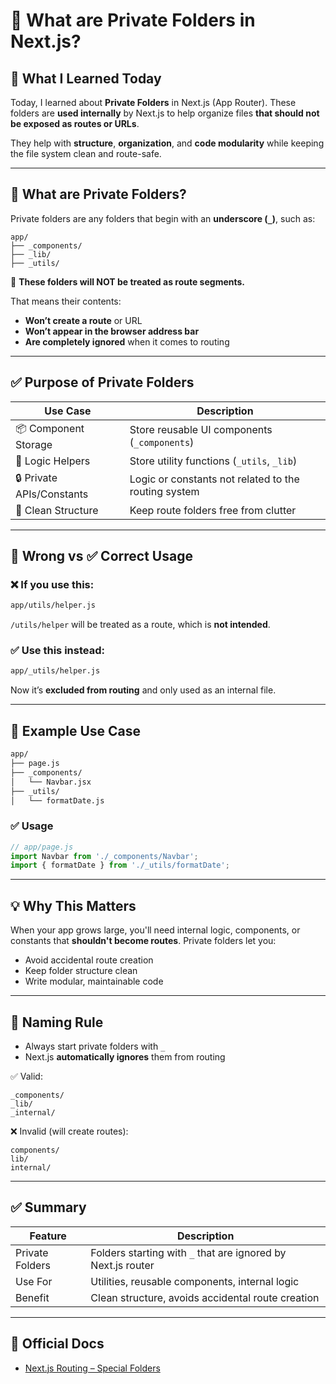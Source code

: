# 🔐 What are Private Folders in Next.js?

## 📌 What I Learned Today

Today, I learned about **Private Folders** in Next.js (App Router). These folders are **used internally** by Next.js to help organize files **that should not be exposed as routes or URLs**.

They help with **structure**, **organization**, and **code modularity** while keeping the file system clean and route-safe.

---

## 🧩 What are Private Folders?

Private folders are any folders that begin with an **underscore (`_`)**, such as:

```
app/
├── _components/
├── _lib/
├── _utils/
```

🛑 **These folders will NOT be treated as route segments.**

That means their contents:
- **Won’t create a route** or URL
- **Won’t appear in the browser address bar**
- **Are completely ignored** when it comes to routing

---

## ✅ Purpose of Private Folders

| Use Case                 | Description                                             |
|--------------------------|---------------------------------------------------------|
| 📦 Component Storage     | Store reusable UI components (`_components`)            |
| 🧠 Logic Helpers         | Store utility functions (`_utils`, `_lib`)              |
| 🔒 Private APIs/Constants | Logic or constants not related to the routing system    |
| 🧼 Clean Structure        | Keep route folders free from clutter                    |

---

## 🚫 Wrong vs ✅ Correct Usage

### ❌ If you use this:
```bash
app/utils/helper.js
```

`/utils/helper` will be treated as a route, which is **not intended**.

### ✅ Use this instead:
```bash
app/_utils/helper.js
```

Now it’s **excluded from routing** and only used as an internal file.

---

## 🧠 Example Use Case

```bash
app/
├── page.js
├── _components/
│   └── Navbar.jsx
├── _utils/
│   └── formatDate.js
```

### ✅ Usage

```jsx
// app/page.js
import Navbar from './_components/Navbar';
import { formatDate } from './_utils/formatDate';
```

---

## 💡 Why This Matters

When your app grows large, you'll need internal logic, components, or constants that **shouldn't become routes**. Private folders let you:

- Avoid accidental route creation
- Keep folder structure clean
- Write modular, maintainable code

---

## 🔐 Naming Rule

- Always start private folders with `_`
- Next.js **automatically ignores** them from routing

✅ Valid:
```
_components/
_lib/
_internal/
```

❌ Invalid (will create routes):
```
components/
lib/
internal/
```

---

## ✅ Summary

| Feature         | Description                                                |
|-----------------|------------------------------------------------------------|
| Private Folders | Folders starting with `_` that are ignored by Next.js router |
| Use For         | Utilities, reusable components, internal logic             |
| Benefit         | Clean structure, avoids accidental route creation          |

---

## 📘 Official Docs

- [Next.js Routing – Special Folders](https://nextjs.org/docs/app/building-your-application/routing#special-files)